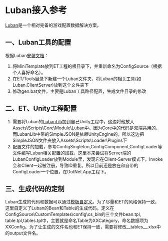# Luban接入参考
[Luban](https://focus-creative-games.github.io/luban/about/)是一个相对完备的游戏配置数据解决方案。

## 一、Luban工具的配置

根据Luban[安装文档]()：

1. 将MiniTemplate放到ET工程的根目录下，并重新命名为ConfigSource（根据个人喜好命名）。
2. 在ET/Tools目录下新建一个Luban文件夹，将Luban的相关工具(如Luban.ClientServer)放到这个文件夹下
3. 修改gen.bat文件，主要是Luban工具路径配置，生成文件目录的修改

## 二、ET、Unity工程配置
1. 需要将Luban的[LubanLib](https://github.com/focus-creative-games/luban_examples/tree/main/Projects/Csharp_Unity_json/Assets/LubanLib)加到自己Unity工程中，这边将他放入Assets\Scripts\Core\Module\Luban中。因为Core中的代码是双端共用的，而LubanLib中带的SimpleJSON是依赖UnityEngine的，所以这边把SimpleJSON文件夹放入Assets\Scripts\Loader\Plugins下
2. 配置文件的加载，参考ConfigSingleton,ConfigComponent,ConfigLoader等文件编写Luban相关配置的加载，这里本来尝试将Server端的LubanConfigLoader放到Module里，发现它在Client-Server模式下，Invoke会和Client一起被注册，导致ID重复。所以目前还是放在和自带的ConfigLoader一个位置，在DotNet.App工程下。


## 三、生成代码的定制
Luban生成的代码和数据可以通过[模板自定义](https://focus-creative-games.github.io/luban/advanced/template/#%E4%BB%8B%E7%BB%8D)。为了尽量和ET的风格保持一致，这里自定义了Luban的Bean和Table的生成代码。定义在ConfigSource\CustomTemplates\config\cs\_bin的三个文件bean.tpl, table.tpl,tables.tpl中，主要就是命名Table为XXCategory，命名数据项为XXConfig。为了让生成的文件名也和ET保持一致，需要将修改__tables__.xlsx中的output文件名。
